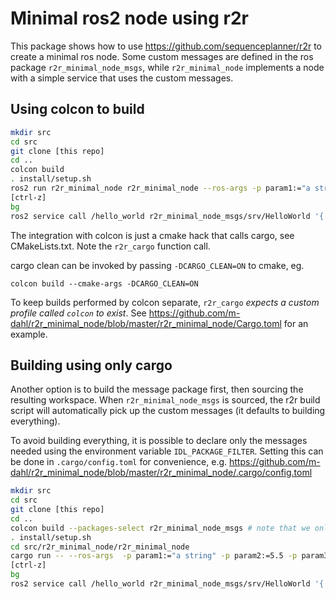 # Minimal ros2 node using r2r

This package shows how to use <https://github.com/sequenceplanner/r2r> to create a minimal ros node. Some custom messages are defined in the ros package `r2r_minimal_node_msgs`, while `r2r_minimal_node` implements a node with a simple service that uses the custom messages.

## Using colcon to build

``` sh
mkdir src
cd src
git clone [this repo]
cd ..
colcon build
. install/setup.sh
ros2 run r2r_minimal_node r2r_minimal_node --ros-args -p param1:="a string" -p param2:=5.5 -p param3:=true -r __ns:=/demo -r __node:=my_node
[ctrl-z]
bg
ros2 service call /hello_world r2r_minimal_node_msgs/srv/HelloWorld '{ hello: "Hello" }'
```

The integration with colcon is just a cmake hack that calls cargo, see CMakeLists.txt. Note the `r2r_cargo` function call.

cargo clean can be invoked by passing `-DCARGO_CLEAN=ON` to cmake, eg.
```
colcon build --cmake-args -DCARGO_CLEAN=ON
```

To keep builds performed by colcon separate, `r2r_cargo` *expects a custom profile called `colcon` to exist*. See <https://github.com/m-dahl/r2r_minimal_node/blob/master/r2r_minimal_node/Cargo.toml> for an example.

## Building using only cargo

Another option is to build the message package first, then sourcing the resulting workspace. When `r2r_minimal_node_msgs` is sourced, the r2r build script will automatically pick up the custom messages (it defaults to building everything).

To avoid building everything, it is possible to declare only the messages needed using the environment variable `IDL_PACKAGE_FILTER`. Setting this can be done in `.cargo/config.toml` for convenience, e.g. <https://github.com/m-dahl/r2r_minimal_node/blob/master/r2r_minimal_node/.cargo/config.toml>

``` sh
mkdir src
cd src
git clone [this repo]
cd ..
colcon build --packages-select r2r_minimal_node_msgs # note that we only build the messages here
. install/setup.sh
cd src/r2r_minimal_node/r2r_minimal_node
cargo run -- --ros-args  -p param1:="a string" -p param2:=5.5 -p param3:=true
[ctrl-z]
bg
ros2 service call /hello_world r2r_minimal_node_msgs/srv/HelloWorld '{ hello: "Hello" }'
```
